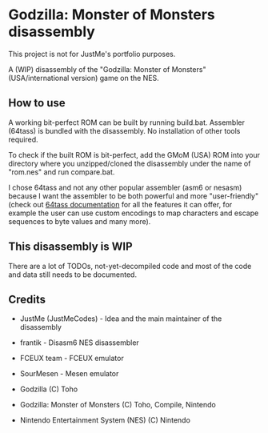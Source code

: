 # Godzilla: Monster of Monsters disassembly
This project is not for JustMe's portfolio purposes.

A (WIP) disassembly of the "Godzilla: Monster of Monsters" (USA/international version) game on the NES.

## How to use
A working bit-perfect ROM can be built by running build.bat.
Assembler (64tass) is bundled with the disassembly.
No installation of other tools required.

To check if the built ROM is bit-perfect, add the GMoM (USA) ROM into your directory
where you unzipped/cloned the disassembly under the name of "rom.nes" and run compare.bat.

I chose 64tass and not any other popular assembler (asm6 or nesasm)
because I want the assembler to be both powerful and more "user-friendly"
(check out [64tass documentation](https://tass64.sourceforge.net/)
for all the features it can offer, for example the user can use custom
encodings to map characters and escape sequences to byte values and
many more).

## This disassembly is WIP
There are a lot of TODOs, not-yet-decompiled code and most of the code and data
still needs to be documented.

## Credits
* JustMe (JustMeCodes) - Idea and the main maintainer of the disassembly
* frantik - Disasm6 NES disassembler
* FCEUX team - FCEUX emulator
* SourMesen - Mesen emulator

* Godzilla (C) Toho
* Godzilla: Monster of Monsters (C) Toho, Compile, Nintendo
* Nintendo Entertainment System (NES) (C) Nintendo
